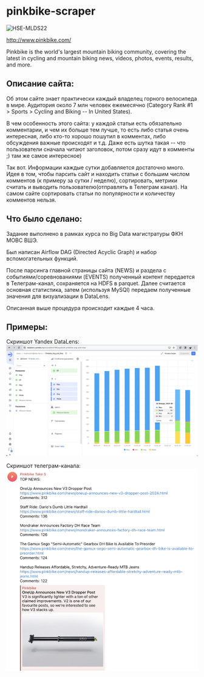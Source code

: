 # pinkbike-scraper

![HSE-MLDS22](https://img.shields.io/badge/HSE-MLDS22-blue)

http://www.pinkbike.com/

Pinkbike is the world's largest mountain biking community, covering the latest in cycling and mountain biking news, videos, photos, events, results, and more.

## Описание сайта:

Об этом сайте знает практически каждый владелец горного велосипеда в мире. Аудитория около 7 млн человек ежемесячно (Category Rank #1 > Sports > Cycling and Biking -- In United States). 

В чем особенность этого сайта: у каждой статьи есть обязательно комментарии, и чем их больше тем лучше, то есть либо статья очень интересная, либо кто-то хорошо пошутил в комментах, либо обсуждения важные происходят и т.д.
Даже есть шутка такая -- что пользователи сначала читают заголовок, потом сразу идут в комменты ;) там же самое интересное)

Так вот. Информации каждые сутки добавляется достаточно много. 
Идея в том, чтобы парсить сайт и находить статьи с большим числом комментов (к примеру за сутки / неделю), сортировать, метрики считать и выводить пользователю(отправлять в Телеграм канал).
На самом сайте сортировать статьи по популярности и количеству комментов нельзя.

## Что было сделано:

Задание выполнено в рамках курса по Big Data магистратуры ФКН МОВС ВШЭ.

Был написан Airflow DAG (Directed Acyclic Graph) и набор вспомогательных функций.

После парсинга главной страницы сайта (NEWS) и раздела с событиями/соревнованиями (EVENTS) полученный контент передается в Телеграм-канал,
сохраняется на HDFS в parquet.
Далее считается основная статистика, затем (используя MySQl) передаем полученные значения для визуализации в DataLens.

Описанная выше процедура происходит каждые 4 часа.

## Примеры:

Скриншот Yandex DataLens:
![Datalens](datalens.png)

Скриншот телеграм-канала:
![Telegram](telegram.png)
